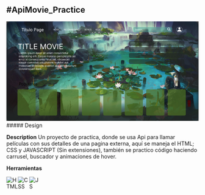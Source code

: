## #ApiMovie_Practice
<img src="./content/ApiMovie.png" alt="Diseño del proyecto" />
##### Design

**Description**
Un proyecto de practica, donde se usa Api para llamar películas con sus detalles de una pagina externa, aquí se maneja el HTML; CSS y JAVASCRIPT (Sin extensiones), también se practico código haciendo carrusel, buscador y animaciones de hover.

**Herramientas**

<div style="display:flex">
    <img style="width: 30px;" src="./icons/logo-html5.svg" alt="HTML" />
    <img style="width: 30px;" src="./icons/logo-css3.svg" alt="CSS" />
    <img style="width: 30px;" src="./icons/logo-javascript.svg" alt="JS" />
</div
